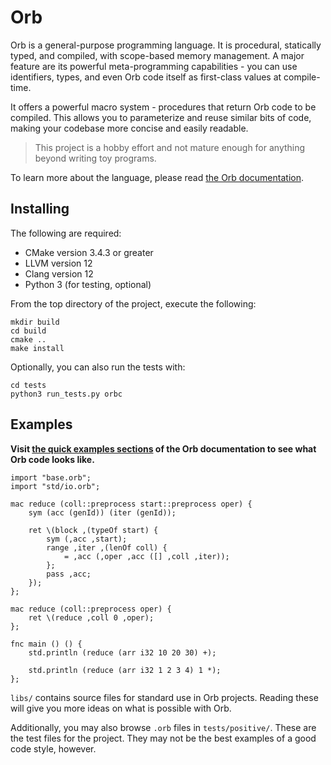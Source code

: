 # Orb

Orb is a general-purpose programming language. It is procedural, statically typed, and compiled, with scope-based memory management. A major feature are its powerful meta-programming capabilities - you can use identifiers, types, and even Orb code itself as first-class values at compile-time.

It offers a powerful macro system - procedures that return Orb code to be compiled. This allows you to parameterize and reuse similar bits of code, making your codebase more concise and easily readable.

> This project is a hobby effort and not mature enough for anything beyond writing toy programs.

To learn more about the language, please read [the Orb documentation](https://vplesko.github.io/OrbLang/).

## Installing

The following are required:
 - CMake version 3.4.3 or greater
 - LLVM version 12
 - Clang version 12
 - Python 3 (for testing, optional)

From the top directory of the project, execute the following:

```
mkdir build
cd build
cmake ..
make install
```

Optionally, you can also run the tests with:

```
cd tests
python3 run_tests.py orbc
```

## Examples

**Visit [the quick examples sections](https://vplesko.github.io/OrbLang/examples/quick_examples.html) of the Orb documentation to see what Orb code looks like.**

```
import "base.orb";
import "std/io.orb";

mac reduce (coll::preprocess start::preprocess oper) {
    sym (acc (genId)) (iter (genId));

    ret \(block ,(typeOf start) {
        sym (,acc ,start);
        range ,iter ,(lenOf coll) {
            = ,acc (,oper ,acc ([] ,coll ,iter));
        };
        pass ,acc;
    });
};

mac reduce (coll::preprocess oper) {
    ret \(reduce ,coll 0 ,oper);
};

fnc main () () {
    std.println (reduce (arr i32 10 20 30) +);

    std.println (reduce (arr i32 1 2 3 4) 1 *);
};
```

`libs/` contains source files for standard use in Orb projects. Reading these will give you more ideas on what is possible with Orb.

Additionally, you may also browse `.orb` files in `tests/positive/`. These are the test files for the project. They may not be the best examples of a good code style, however.